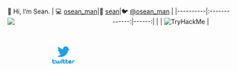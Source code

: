 👋 Hi, I’m Sean. 
 | :computer: [osean_man](https://github.com/osean-man)|:ninja: [sean](https://tryhackme.com/p/sean)|:bird: [@osean_man](https://twitter.com/osean_man) |
|----------|:-------------:|------:|
| <img align="left" src="https://github-readme-stats.vercel.app/api?username=osean-man&show_icons=true&theme=merko" /> |  <img src="https://tryhackme-badges.s3.amazonaws.com/sean.png" alt="TryHackMe"> | <img align="left" src="https://raw.githubusercontent.com/osean-man/osean-man/main/twitter.gif" />

